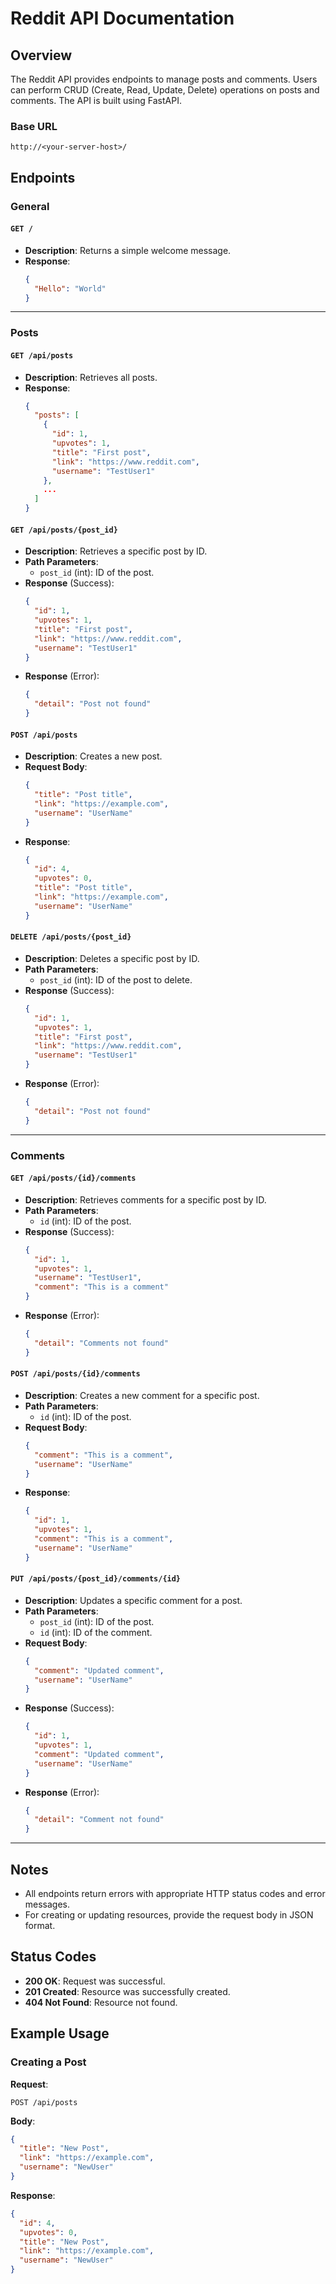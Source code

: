 # Reddit API Documentation

## Overview
The Reddit API provides endpoints to manage posts and comments. Users can perform CRUD (Create, Read, Update, Delete) operations on posts and comments. The API is built using FastAPI.

### Base URL
```
http://<your-server-host>/
```

## Endpoints

### General
#### `GET /`
- **Description**: Returns a simple welcome message.
- **Response**:
  ```json
  {
    "Hello": "World"
  }
  ```

---

### Posts

#### `GET /api/posts`
- **Description**: Retrieves all posts.
- **Response**:
  ```json
  {
    "posts": [
      {
        "id": 1,
        "upvotes": 1,
        "title": "First post",
        "link": "https://www.reddit.com",
        "username": "TestUser1"
      },
      ...
    ]
  }
  ```

#### `GET /api/posts/{post_id}`
- **Description**: Retrieves a specific post by ID.
- **Path Parameters**:
  - `post_id` (int): ID of the post.
- **Response** (Success):
  ```json
  {
    "id": 1,
    "upvotes": 1,
    "title": "First post",
    "link": "https://www.reddit.com",
    "username": "TestUser1"
  }
  ```
- **Response** (Error):
  ```json
  {
    "detail": "Post not found"
  }
  ```

#### `POST /api/posts`
- **Description**: Creates a new post.
- **Request Body**:
  ```json
  {
    "title": "Post title",
    "link": "https://example.com",
    "username": "UserName"
  }
  ```
- **Response**:
  ```json
  {
    "id": 4,
    "upvotes": 0,
    "title": "Post title",
    "link": "https://example.com",
    "username": "UserName"
  }
  ```

#### `DELETE /api/posts/{post_id}`
- **Description**: Deletes a specific post by ID.
- **Path Parameters**:
  - `post_id` (int): ID of the post to delete.
- **Response** (Success):
  ```json
  {
    "id": 1,
    "upvotes": 1,
    "title": "First post",
    "link": "https://www.reddit.com",
    "username": "TestUser1"
  }
  ```
- **Response** (Error):
  ```json
  {
    "detail": "Post not found"
  }
  ```

---

### Comments

#### `GET /api/posts/{id}/comments`
- **Description**: Retrieves comments for a specific post by ID.
- **Path Parameters**:
  - `id` (int): ID of the post.
- **Response** (Success):
  ```json
  {
    "id": 1,
    "upvotes": 1,
    "username": "TestUser1",
    "comment": "This is a comment"
  }
  ```
- **Response** (Error):
  ```json
  {
    "detail": "Comments not found"
  }
  ```

#### `POST /api/posts/{id}/comments`
- **Description**: Creates a new comment for a specific post.
- **Path Parameters**:
  - `id` (int): ID of the post.
- **Request Body**:
  ```json
  {
    "comment": "This is a comment",
    "username": "UserName"
  }
  ```
- **Response**:
  ```json
  {
    "id": 1,
    "upvotes": 1,
    "comment": "This is a comment",
    "username": "UserName"
  }
  ```

#### `PUT /api/posts/{post_id}/comments/{id}`
- **Description**: Updates a specific comment for a post.
- **Path Parameters**:
  - `post_id` (int): ID of the post.
  - `id` (int): ID of the comment.
- **Request Body**:
  ```json
  {
    "comment": "Updated comment",
    "username": "UserName"
  }
  ```
- **Response** (Success):
  ```json
  {
    "id": 1,
    "upvotes": 1,
    "comment": "Updated comment",
    "username": "UserName"
  }
  ```
- **Response** (Error):
  ```json
  {
    "detail": "Comment not found"
  }
  ```

---

## Notes
- All endpoints return errors with appropriate HTTP status codes and error messages.
- For creating or updating resources, provide the request body in JSON format.

## Status Codes
- **200 OK**: Request was successful.
- **201 Created**: Resource was successfully created.
- **404 Not Found**: Resource not found.

## Example Usage
### Creating a Post
**Request**:
```
POST /api/posts
```
**Body**:
```json
{
  "title": "New Post",
  "link": "https://example.com",
  "username": "NewUser"
}
```
**Response**:
```json
{
  "id": 4,
  "upvotes": 0,
  "title": "New Post",
  "link": "https://example.com",
  "username": "NewUser"
}
```

